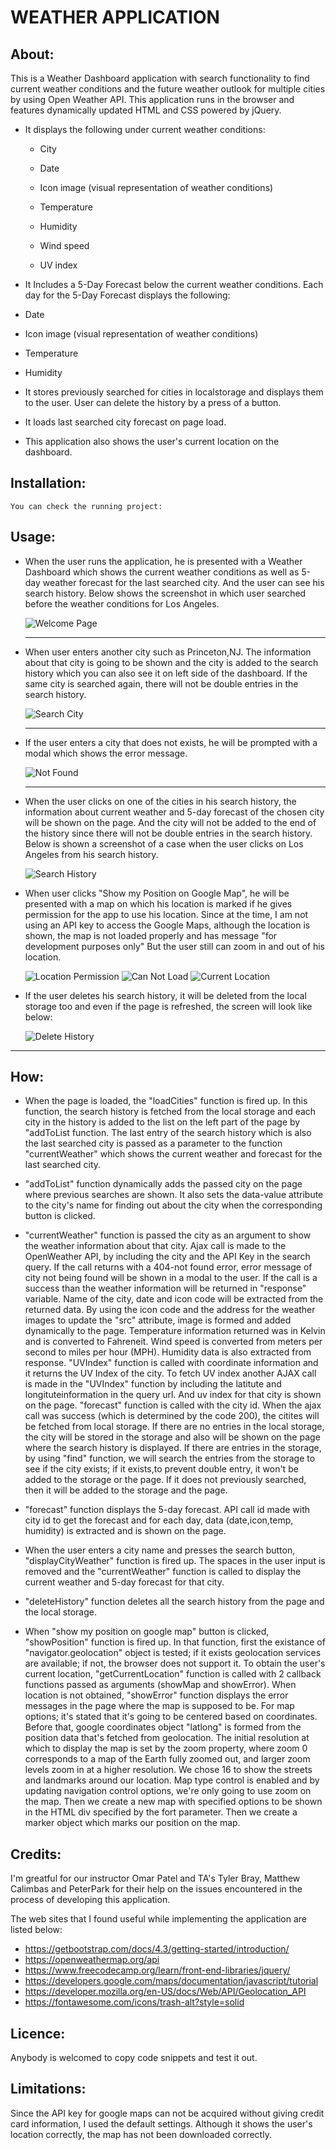 # WEATHER APPLICATION

## About: ##

This is a Weather Dashboard application with search functionality to find current weather conditions and the future weather outlook for multiple cities by using Open Weather API. This application runs in the browser and features dynamically updated HTML and CSS powered by jQuery.

* It displays the following under current weather conditions:

  * City

  * Date

  * Icon image (visual representation of weather conditions)

  * Temperature

  * Humidity

  * Wind speed

  * UV index

*  It Includes a 5-Day Forecast below the current weather conditions. Each day for the 5-Day Forecast displays the following:

  * Date

  * Icon image (visual representation of weather conditions)

  * Temperature

  * Humidity

* It stores previously searched for cities in localstorage and displays them to the user. User can delete the history by a press of a button.

* It loads last searched city forecast on page load.

* This application also shows the user's current location on the dashboard.


## Installation: ##

    You can check the running project:

## Usage: ##

   - When the user runs the application, he is presented with a Weather Dashboard which shows the current weather conditions as well as 5-day weather forecast for the last searched city. And the user can see his search history. Below shows the screenshot in which user searched before the weather conditions for Los Angeles.

     ![Welcome Page](images/Welcome.png)
     
     ---------------------------------------------------------------------------------------------------

   - When user enters another city such as Princeton,NJ. The information about that city is going to be shown and the city is added to the search history which you can also see it on left side of the dashboard. If the same city is searched again, there will not be double entries in the search history.

     ![Search City](images/Search.png)

     --------------------------------------------------------------

   - If the user enters a city that does not exists, he will be prompted with a modal which shows the error message.

     ![Not Found](images/notFound.png)

     -----------------------------------------------------------------------------------------------------

   - When the user clicks on one of the cities in his search history, the information about current weather and 5-day forecast of the chosen city will be shown on the page. And the city will not be added to the end of the history since there will not be double entries in the search history. Below is shown a screenshot of a case when the user clicks on Los Angeles from his search history. 

     ![Search History](images/History.png)

  - When user clicks "Show my Position on Google Map", he will be presented with a map on which his location is marked if he gives permission for the app to use his location. Since at the time, I am not using an API key to access the Google Maps, although the location is shown, the map is not loaded properly and has message "for development purposes only" But the user still can zoom in and out of his location.
    
     ![Location Permission](images/Permission.png)
     ![Can Not Load](images/cantLoad.png)
     ![Current Location](images/CurrentLocation.png)

- If the user deletes his search history, it will be deleted from the local storage too and even if the page is refreshed, the screen will look like below:

     ![Delete History](images/deleteHistory.png)

   

---------------------------------------------------------------------------------------------------------------------------

## How: ##

* When the page is loaded, the "loadCities" function is fired up. In this function, the search history is fetched from the local storage and each city in the history is added to the list on the left part of the page by "addToList function. The last entry of the search history which is also the last searched city is passed as a parameter to the function "currentWeather" which shows the current weather and forecast for the last searched city.

* "addToList" function dynamically adds the passed city on the page where previous searches are shown. It also sets the data-value attribute to the city's name for finding out about the city when the corresponding button is clicked.

* "currentWeather" function is passed the city as an argument to show the weather information about that city. Ajax call is made to the OpenWeather API, by including the city and the API Key in the search query. If the call returns with a 404-not found error, error message of city not being found will be shown in a modal to the user. If the call is a success than the weather information will be returned in "response" variable. Name of the city, date and icon code will be extracted from the returned data. By using the icon code and the address for the weather images to update the "src" attribute, image is formed and added dynamically to the page. Temperature information returned was in Kelvin and is converted to Fahreneit. Wind speed is converted from meters per second to miles per hour (MPH). Humidity data is also extracted from response. "UVIndex" function is called with coordinate information and it returns the UV Index of the city. To fetch UV index another AJAX call is made in the "UVIndex" function by including the latitute and longituteinformation in the query url. And uv index for that city is shown on the page. "forecast" function is called with the city id. When the ajax call was success (which is determined by the code 200), the citites will be fetched from local storage. If there are no entries in the local storage, the city will be stored in the storage and also will be shown on the page where the search history is displayed. If there are entries in the storage, by using "find" function, we will search the entries from the storage to see if the city exists; if it exists,to prevent double entry, it won't be added to the storage or the page. If it does not previously searched, then it will be added to the storage and the page.

*  "forecast" function displays the 5-day forecast. API call id made with city id to get the forecast and for each day, data (date,icon,temp, humidity) is extracted and is shown on the page. 

* When the user enters a city name and presses the search button, "displayCityWeather"  function is fired up. The spaces in the user input is removed and the "currentWeather" function is called to display the current weather and 5-day forecast for that city.

* "deleteHistory" function deletes all the search history from the page and the local storage.

* When "show my position on google map" button is clicked, "showPosition" function is fired up. In that function, first the existance of "navigator.geolocation" object is  tested; if it exists geolocation services are available; if not, the browser does not support it. To obtain the user's current location, "getCurrentLocation" function is called with 2 callback functions passed as arguments (showMap and showError). When location is not obtained, "showError" function displays the error messages in the page where the map is supposed to be. For map options; it's stated that it's going to be centered based on coordinates. Before that, google coordinates object "latlong" is formed from the position data that's fetched from geolocation. The initial resolution at which to display the map is set by the zoom property, where zoom 0 corresponds to a map of the Earth fully zoomed out, and larger zoom levels zoom in at a higher resolution. We chose 16 to show the streets and landmarks around our location. Map type control is enabled and by updating navigation control options, we're only going to use zoom on the map. Then we create a new map with specified options to be shown in the HTML div specified by the fort parameter. Then we create a marker object which marks our position on the map.

## Credits: ## 

I'm greatful for our instructor Omar Patel and TA's Tyler Bray, Matthew Calimbas and PeterPark for their help on the issues encountered in the process of developing this application.

The web sites that I found useful while implementing the application are listed below:

  * https://getbootstrap.com/docs/4.3/getting-started/introduction/
  * https://openweathermap.org/api
  * https://www.freecodecamp.org/learn/front-end-libraries/jquery/
  * https://developers.google.com/maps/documentation/javascript/tutorial
  * https://developer.mozilla.org/en-US/docs/Web/API/Geolocation_API
  * https://fontawesome.com/icons/trash-alt?style=solid
  
## Licence: ##

Anybody is welcomed to copy code snippets and test it out.

## Limitations: ##

 Since the API key for google maps can not be acquired without giving credit card information, I used the default settings. Although it shows the user's location correctly, the map has not been downloaded correctly. 
